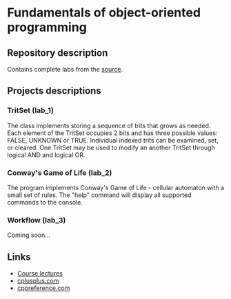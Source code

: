 # Fundamentals of object-oriented programming

## Repository description
Contains complete labs from the [source](https://sites.google.com/site/nguoop/prakticeskie-zadania).

## Projects descriptions

### TritSet (lab_1)
The class implements storing a sequence of trits that grows as needed. Each element of the TritSet occupies 2 bits 
and has three possible values: FALSE, UNKNOWN or TRUE.
Individual indexed trits can be examined, set, or cleared. 
One TritSet may be used to modify an another TritSet through logical AND and logical OR.

### Conway's Game of Life (lab_2)
The program implements Conway's Game of Life - cellular automaton with a small set of rules. 
The "help" command will display all supported commands to the console.


### Workflow (lab_3)
Coming soon...


## Links
* [Course lectures](https://sites.google.com/site/nguoop/materialy-lekcij---s)
* [cplusplus.com](http://www.cplusplus.com/)
* [cppreference.com](http://en.cppreference.com/w/)
